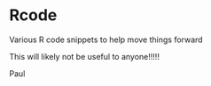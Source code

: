 Rcode
=====

Various R code snippets to help move things forward

This will likely not be useful to anyone!!!!!

Paul
